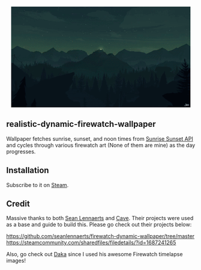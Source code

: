 <p align="center">
  <img src="./preview.gif" alt="Firewatch Wallpaper gif" />
</p>

## realistic-dynamic-firewatch-wallpaper

Wallpaper fetches sunrise, sunset, and noon times from [Sunrise Sunset API](https://sunrise-sunset.org/api) and cycles through various firewatch art (None of them are mine) as the day progresses.

## Installation
Subscribe to it on [Steam](https://steamcommunity.com/sharedfiles/filedetails/?id=3042208232).

## Credit
Massive thanks to both [Sean Lennaerts](https://github.com/seanlennaerts) and [Cave](https://steamcommunity.com/profiles/76561198250142868). Their projects were used as a base and guide to build this.
Please go check out their projects below:

https://github.com/seanlennaerts/firewatch-dynamic-wallpaper/tree/master
https://steamcommunity.com/sharedfiles/filedetails/?id=1687241265

Also, go check out [Daka](https://www.artstation.com/artwork/1VBvq) since I used his awesome Firewatch timelapse images!
